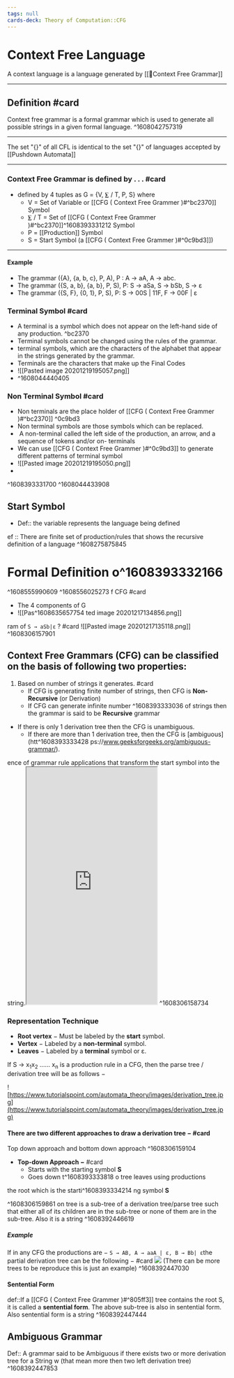 ```yaml
---
tags: null
cards-deck: Theory of Computation::CFG
---
```


# Context Free Language

A context language is a language generated by [[🔑Context Free Grammar]]

---

## Definition #card

Context free grammar is a formal grammar which is used to generate all possible strings in a given formal language.
^1608042757319

---

The set "{}" of all CFL is identical to the set  "{}" of languages accepted by [[Pushdown Automata]]

---

### **Context Free Grammar** is defined by . . . #card

-   defined by 4 tuples as G = {V, ⨊ / T, P, S} where
    -   V = Set of  Variable or [[CFG ( Context Free Grammer )#^bc2370]] Symbol
    -   ⨊ / T  = Set of [[CFG ( Context Free Grammer )#^bc2370]]^1608393331212
 Symbol
    -   P = [[Production]] Symbol
    -   S = Start Symbol (a [[CFG ( Context Free Grammer )#^0c9bd3]])

---

#### Example

-   The grammar ({A}, {a, b, c}, P, A), P : A → aA, A → abc.
-   The grammar ({S, a, b}, {a, b}, P, S), P: S → aSa, S → bSb, S → ε
-   The grammar ({S, F}, {0, 1}, P, S), P: S → 00S | 11F, F → 00F | ε

### Terminal Symbol #card
-   A terminal is a symbol which does not appear on the left-hand side of any production. ^bc2370
-   Terminal symbols cannot be changed using the rules of the grammar.
-   terminal symbols, which are the characters of the alphabet that appear in the strings generated by the grammar.
-   Terminals are the characters that make up the Final Codes
-   ![[Pasted image 20201219195057.png]]
-   ^1608044440405

### Non Terminal Symbol #card
-   Non terminals are the place holder of [[CFG ( Context Free Grammer )#^bc2370]]  ^0c9bd3
-   Non terminal symbols are those symbols which can be replaced.
-    A non-terminal called the left side of the production, an arrow, and a sequence of tokens and/or on- terminals
-   We can use [[CFG ( Context Free Grammer )#^0c9bd3]] to generate different patterns of terminal symbol
-   ![[Pasted image 20201219195050.png]]
-
^1608393331700   ^1608044433908

## Start Symbol

-   Def:: the variable represents the language being defined

ef :: There are finite set of production/rules that shows the recursive definition of a language
^1608275875845

# Formal Definition o^1608393332166
^1608555990609
^1608556025273
f CFG #card

-   The 4 components of G
-   ![[Pas^1608635657754
ted image 20201217134856.png]]

ram of `S → aSb|ε` ? #card
![[Pasted image 20201217135118.png]]
^1608306157901

## **Context Free Grammars** (CFG) can be classified on the basis of following two properties:

1.  Based on number of strings it generates. #card
    -   If CFG is generating finite number of strings, then CFG is **Non-Recursive** (or Derivation)
    -   If CFG can generate infinite number ^1608393333036
of strings then the grammar is said to be **Recursive** grammar

-   If there is only 1 derivation tree then the CFG is unambiguous.
    -   If there are more than 1 derivation tree, then the CFG is [ambiguous](htt^1608393333428
ps://www.geeksforgeeks.org/ambiguous-grammar/).

ence of grammar rule applications that transform the start symbol into the string.<iframe src="https://www.youtube.com/embed/u4-rpIlV9NI" class="resize-vertical" style="height: 543px;"></iframe>
^1608306158734

<!--ignore-->

### Representation Technique

-   **Root vertex** − Must be labeled by the **start** symbol.
-   **Vertex** − Labeled by a **non-terminal** symbol.
-   **Leaves** − Labeled by a **terminal** symbol or ε.

If S → x<sub>1</sub>x<sub>2</sub> …… x<sub>n</sub> is a production rule in a CFG, then the parse tree / derivation tree will be as follows −

![https://www.tutorialspoint.com/automata_theory/images/derivation_tree.jpg](https://www.tutorialspoint.com/automata_theory/images/derivation_tree.jpg)

#### There are two different approaches to draw a derivation tree − #card

Top down approach and bottom down approach
^1608306159104

-   **Top-down Approach −**  #card
    -   Starts with the starting symbol **S**
    -   Goes down t^1608393333818
o tree leaves using productions

the root which is the starti^1608393334214
ng symbol **S**

^1608306159861
on tree is a sub-tree of a derivation tree/parse tree such that either all of its children are in the sub-tree or none of them are in the sub-tree. Also it is a string
^1608392446619

##### Example

If in any CFG the productions are − `S → AB, A → aaA | ε, B → Bb| ε`the partial derivation tree can be the following − #card
![](https://www.tutorialspoint.com/automata_theory/images/sentential_form_and_partial_derivation_tree.jpg)
(There can be more trees to be reproduce this is just an example)
^1608392447030

#### Sentential Form

def::If a [[CFG ( Context Free Grammer )#^805ff3]] tree contains the root S, it is called a **sentential form**. The above sub-tree is also in sentential form. Also sentential form is a string
^1608392447444

## Ambiguous Grammar

Def:: A grammar said to be Ambiguous if there exists two or more derivation tree for a String w (that mean more then two left derivation tree)
^1608392447853